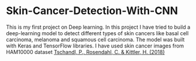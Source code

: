 # Skin-Cancer-Detection-With-CNN
This is my first project on Deep learning. In this project I have tried to build a deep-learning model to detect different types of skin cancers like basal cell carcinoma, melanoma and squamous cell carcinoma. The model was built with Keras and TensorFlow libraries. I have used skin cancer images from HAM10000 dataset [Tschandl, P., Rosendahl, C. & Kittler, H. (2018)](https://www.nature.com/articles/sdata2018161)
